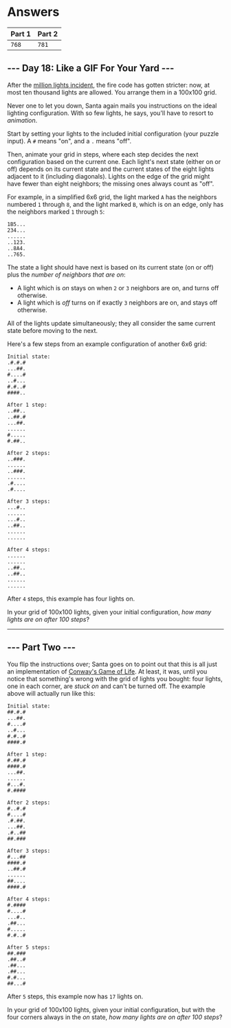 # Answers

| Part 1 | Part 2 |
|--------|--------|
|  `768` |  `781` |

## --- Day 18: Like a GIF For Your Yard ---

After the [million lights incident](https://adventofcode.com/2015/day/6), the fire code has gotten stricter: now, at most ten thousand lights are allowed. You arrange them in a 100x100 grid.

Never one to let you down, Santa again mails you instructions on the ideal lighting configuration. With so few lights, he says, you'll have to resort to _animation_.

Start by setting your lights to the included initial configuration (your puzzle input). A `#` means "on", and a `.` means "off".

Then, animate your grid in steps, where each step decides the next configuration based on the current one. Each light's next state (either on or off) depends on its current state and the current states of the eight lights adjacent to it (including diagonals). Lights on the edge of the grid might have fewer than eight neighbors; the missing ones always count as "off".

For example, in a simplified 6x6 grid, the light marked `A` has the neighbors numbered `1` through `8`, and the light marked `B`, which is on an edge, only has the neighbors marked `1` through `5`:

    1B5...
    234...
    ......
    ..123.
    ..8A4.
    ..765.
    

The state a light should have next is based on its current state (on or off) plus the _number of neighbors that are on_:

*   A light which is _on_ stays on when `2` or `3` neighbors are on, and turns off otherwise.
*   A light which is _off_ turns on if exactly `3` neighbors are on, and stays off otherwise.

All of the lights update simultaneously; they all consider the same current state before moving to the next.

Here's a few steps from an example configuration of another 6x6 grid:

    Initial state:
    .#.#.#
    ...##.
    #....#
    ..#...
    #.#..#
    ####..
    
    After 1 step:
    ..##..
    ..##.#
    ...##.
    ......
    #.....
    #.##..
    
    After 2 steps:
    ..###.
    ......
    ..###.
    ......
    .#....
    .#....
    
    After 3 steps:
    ...#..
    ......
    ...#..
    ..##..
    ......
    ......
    
    After 4 steps:
    ......
    ......
    ..##..
    ..##..
    ......
    ......
    

After `4` steps, this example has four lights on.

In your grid of 100x100 lights, given your initial configuration, _how many lights are on after 100 steps_?

-----------------

## --- Part Two ---

You flip the instructions over; Santa goes on to point out that this is all just an implementation of [Conway's Game of Life](https://en.wikipedia.org/wiki/Conway's_Game_of_Life). At least, it was, until you notice that something's wrong with the grid of lights you bought: four lights, one in each corner, are _stuck on_ and can't be turned off. The example above will actually run like this:

    Initial state:
    ##.#.#
    ...##.
    #....#
    ..#...
    #.#..#
    ####.#
    
    After 1 step:
    #.##.#
    ####.#
    ...##.
    ......
    #...#.
    #.####
    
    After 2 steps:
    #..#.#
    #....#
    .#.##.
    ...##.
    .#..##
    ##.###
    
    After 3 steps:
    #...##
    ####.#
    ..##.#
    ......
    ##....
    ####.#
    
    After 4 steps:
    #.####
    #....#
    ...#..
    .##...
    #.....
    #.#..#
    
    After 5 steps:
    ##.###
    .##..#
    .##...
    .##...
    #.#...
    ##...#
    

After `5` steps, this example now has `17` lights on.

In your grid of 100x100 lights, given your initial configuration, but with the four corners always in the _on_ state, _how many lights are on after 100 steps_?
